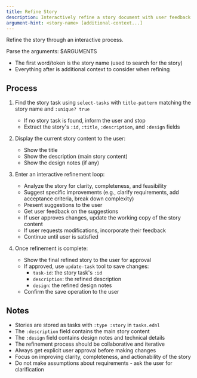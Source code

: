 ```yaml
---
title: Refine Story
description: Interactively refine a story document with user feedback
argument-hint: <story-name> [additional-context...]
---
```


Refine the story through an interactive process.

Parse the arguments: $ARGUMENTS
- The first word/token is the story name (used to search for the story)
- Everything after is additional context to consider when refining

## Process

1. Find the story task using `select-tasks` with `title-pattern` matching the story name and `:unique? true`
   - If no story task is found, inform the user and stop
   - Extract the story's `:id`, `:title`, `:description`, and `:design` fields

2. Display the current story content to the user:
   - Show the title
   - Show the description (main story content)
   - Show the design notes (if any)

3. Enter an interactive refinement loop:
   - Analyze the story for clarity, completeness, and feasibility
   - Suggest specific improvements (e.g., clarify requirements, add acceptance criteria, break down complexity)
   - Present suggestions to the user
   - Get user feedback on the suggestions
   - If user approves changes, update the working copy of the story content
   - If user requests modifications, incorporate their feedback
   - Continue until user is satisfied

4. Once refinement is complete:
   - Show the final refined story to the user for approval
   - If approved, use `update-task` tool to save changes:
     - `task-id`: the story task's `:id`
     - `description`: the refined description
     - `design`: the refined design notes
   - Confirm the save operation to the user

## Notes

- Stories are stored as tasks with `:type :story` in `tasks.ednl`
- The `:description` field contains the main story content
- The `:design` field contains design notes and technical details
- The refinement process should be collaborative and iterative
- Always get explicit user approval before making changes
- Focus on improving clarity, completeness, and actionability of the story
- Do not make assumptions about requirements - ask the user for clarification
